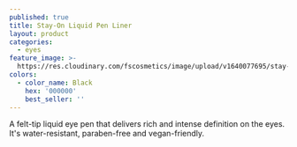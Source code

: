 ```yaml
---
published: true
title: Stay-On Liquid Pen Liner
layout: product
categories:
  - eyes
feature_image: >-
  https://res.cloudinary.com/fscosmetics/image/upload/v1640077695/stay-on_zojabd.jpg
colors:
  - color_name: Black
    hex: '000000'
    best_seller: ''
---
```

A felt-tip liquid eye pen that delivers rich and  intense definition on the eyes. It's water-resistant, paraben-free and vegan-friendly.
